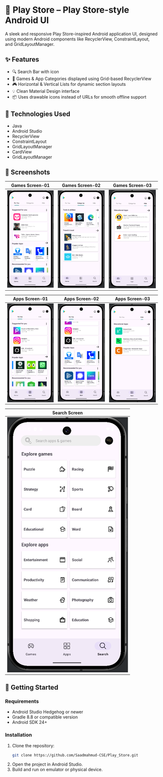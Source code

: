 # 📱 Play Store – Play Store-style Android UI

A sleek and responsive Play Store-inspired Android application UI, designed using modern Android components like RecyclerView, ConstraintLayout, and GridLayoutManager.

## ✨ Features

- 🔍 Search Bar with icon
- 🧩 Games & App Categories displayed using Grid-based RecyclerView
- 🎮 Horizontal & Vertical Lists for dynamic section layouts
- 💡 Clean Material Design interface
- 📦 Uses drawable icons instead of URLs for smooth offline support

## 🚀 Technologies Used

- Java
- Android Studio
- RecyclerView
- ConstraintLayout
- GridLayoutManager
- CardView
- GridLayoutManager

## 📸 Screenshots

|  Games Screen-01  |  Games Screen-02  |   Games Screen-03  |
|-------------------|-------------------|--------------------|
| ![Input](screenshots/games1.png) | ![Result](screenshots/games2.png) |  ![Result](screenshots/games3.png) |

|  Apps Screen-01   |  Apps Screen-02   |   Apps Screen-03   |
|-------------------|-------------------|--------------------|
| ![Input](screenshots/apps1.png) | ![Result](screenshots/apps2.png) |  ![Result](screenshots/apps3.png) |

| Search Screen |
|----------------|
| ![Input](screenshots/search.png) |


## 🚀 Getting Started

### Requirements

- Android Studio Hedgehog or newer
- Gradle 8.8 or compatible version
- Android SDK 24+

### Installation

1. Clone the repository:
   ```bash
   git clone https://github.com/Saadmahmud-CSE/Play_Store.git
2. Open the project in Android Studio.
3. Build and run on emulator or physical device.
